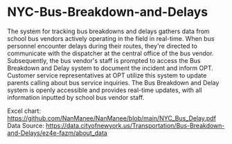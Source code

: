 # NYC-Bus-Breakdown-and-Delays
The system for tracking bus breakdowns and delays gathers data from school bus vendors actively operating in the field in real-time. When bus personnel encounter delays during their routes, they're directed to communicate with the dispatcher at the central office of the bus vendor. Subsequently, the bus vendor's staff is prompted to access the Bus Breakdown and Delay system to document the incident and inform OPT. Customer service representatives at OPT utilize this system to update parents calling about bus service inquiries. The Bus Breakdown and Delay system is openly accessible and provides real-time updates, with all information inputted by school bus vendor staff.

Excel chart: https://github.com/NanManee/NanManee/blob/main/NYC_Bus_Delay.pdf
Data Source: https://data.cityofnewyork.us/Transportation/Bus-Breakdown-and-Delays/ez4e-fazm/about_data


